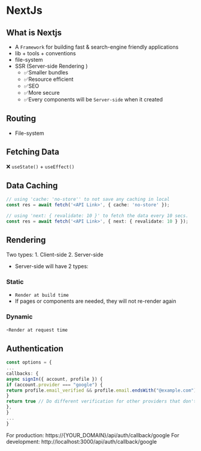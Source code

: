 # NextJs

## What is Nextjs

- A `Framework` for building fast & search-engine friendly applications
- lib + tools + conventions
- file-system
- SSR (Server-side Rendering )
  - ✅Smaller bundles
  - ✅Resource efficient
  - ✅SEO
  - ✅More secure
  - ✅Every components will be `Server-side` when it created

## Routing

- File-system

## Fetching Data

❌ `useState()` + `useEffect()`

## Data Caching

```typescript
// using 'cache: 'no-store'' to not save any caching in local
const res = await fetch('<API Link>', { cache: 'no-store' });
```

```typescript
// using 'next: { revalidate: 10 }' to fetch the data every 10 secs.
const res = await fetch('<API Link>', { next: { revalidate: 10 } });
```

## Rendering

Two types: 1. Client-side 2. Server-side

- Server-side will have 2 types:

### Static

- `Render at build time`
- If pages or components are needed, they will not re-render again

### Dynamic

-`Render at request time`

## Authentication

```typescript
const options = {
...
callbacks: {
async signIn({ account, profile }) {
if (account.provider === "google") {
return profile.email_verified && profile.email.endsWith("@example.com")
}
return true // Do different verification for other providers that don't have `email_verified`
},
}
...
}
```

For production: https://{YOUR_DOMAIN}/api/auth/callback/google
For development: http://localhost:3000/api/auth/callback/google
